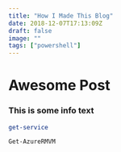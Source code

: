 ```yaml
---
title: "How I Made This Blog"
date: 2018-12-07T17:13:09Z
draft: false
image: ""
tags: ["powershell"]
---
```



# Awesome Post

### This is some info text

```PowerShell
get-service 

Get-AzureRMVM
```